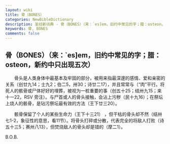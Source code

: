```yaml
---
layout: wiki
title: 骨（BONES）
categories: NewBibleDictionary
description: 圣经新词典 - 骨（BONES）（来：`es]em，旧约中常见的字；腊：osteon，新约中只出现五次）
keywords: 骨, BONES
comments: false
---
```


## 骨（BONES）（来：`es]em，旧约中常见的字；腊：osteon，新约中只出现五次）

　　骨头是人类身体中最基本及牢固的部分，被用来指最深邃的感情、爱和亲密的关系（创廿九14；士九2；伯二5，卅30；诗廿二17），并且常常与（“肉”平行。将死人的骸骨或尸体好好的埋葬，被视为一桩重要的事（创五十25；结卅九15；来十一22，RSV 旁注）。与尸首或人的骨头接触，会沾上污秽（民十九16）；在祭坛上烧人的骸骨，是玷污祭坛最有效的方法（王下廿三20）。

　　骸骨保留了个人的某些生命力（王下十三21） ，但干枯的骨头却不然（结卅七1-2，象征性的意思，看11节）。将骨头打碎或分散，代表完全的将敌人打败（诗五十三5；赛卅八13），但焚烧敌人的骨头却是错的（摩二1）。

B.O.B.






